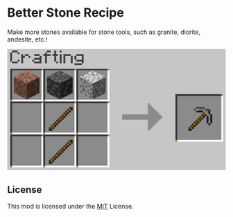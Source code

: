 # Better Stone Recipe

Make more stones available for stone tools, such as granite, diorite, andesite, etc.!

![](./img/1.png)

## License

This mod is licensed under the [MIT](LICENSE) License.